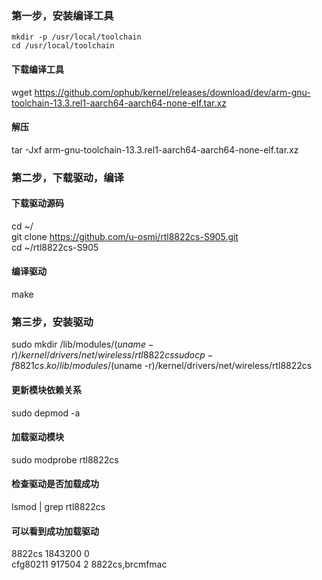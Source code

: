 ### 第一步，安装编译工具
```
mkdir -p /usr/local/toolchain  
cd /usr/local/toolchain
```
#### 下载编译工具
wget https://github.com/ophub/kernel/releases/download/dev/arm-gnu-toolchain-13.3.rel1-aarch64-aarch64-none-elf.tar.xz
#### 解压
tar -Jxf arm-gnu-toolchain-13.3.rel1-aarch64-aarch64-none-elf.tar.xz

### 第二步，下载驱动，编译
#### 下载驱动源码
cd ~/  
git clone https://github.com/u-osmi/rtl8822cs-S905.git  
cd ~/rtl8822cs-S905
#### 编译驱动
make

### 第三步，安装驱动
sudo mkdir /lib/modules/$(uname -r)/kernel/drivers/net/wireless/rtl8822cs  
sudo cp -f 8821cs.ko /lib/modules/$(uname -r)/kernel/drivers/net/wireless/rtl8822cs
#### 更新模块依赖关系
sudo depmod -a
#### 加载驱动模块
sudo modprobe rtl8822cs
#### 检查驱动是否加载成功
lsmod | grep rtl8822cs
#### 可以看到成功加载驱动
8822cs               1843200  0  
cfg80211              917504  2 8822cs,brcmfmac

